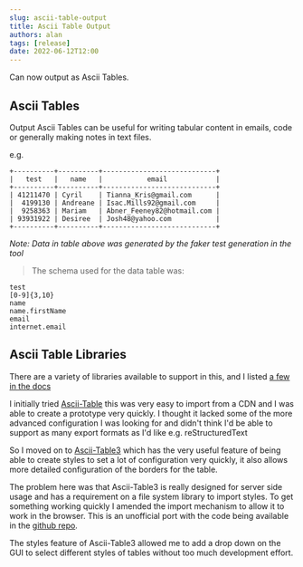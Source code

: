 ```yaml
---
slug: ascii-table-output
title: Ascii Table Output
authors: alan
tags: [release]
date: 2022-06-12T12:00
---
```


Can now output as Ascii Tables.

<!--truncate-->

## Ascii Tables

Output Ascii Tables can be useful for writing tabular content in emails, code or generally making notes in text files.

e.g.

```
+----------+----------+----------------------------+
|   test   |   name   |           email            |
+----------+----------+----------------------------+
| 41211470 | Cyril    | Tianna_Kris@gmail.com      |
|  4199130 | Andreane | Isac.Mills92@gmail.com     |
|  9258363 | Mariam   | Abner_Feeney82@hotmail.com |
| 93931922 | Desiree  | Josh48@yahoo.com           |
+----------+----------+----------------------------+
```

_Note: Data in table above was generated by the faker test generation in the tool_

> The schema used for the data table was:
>
```
test
[0-9]{3,10}
name
name.firstName
email
internet.email
```

## Ascii Table Libraries

There are a variety of libraries available to support in this, and I listed [a few in the docs](https://anywaydata.com/docs/misc/related_tools#ascii-tables)

I initially tried [Ascii-Table](https://github.com/sorensen/ascii-table) this was very easy to import from a CDN and I was able to create a prototype very quickly. I thought it lacked some of the more advanced configuration I was looking for and didn't think I'd be able to support as many export formats as I'd like e.g. reStructuredText

So I moved on to [Ascii-Table3](https://github.com/AllMightySauron/ascii-table3) which has the very useful feature of being able to create styles to set a lot of configuration very quickly, it also allows more detailed configuration of the borders for the table.

The problem here was that Ascii-Table3 is really designed for server side usage and has a requirement on a file system library to import styles. To get something working quickly I amended the import mechanism to allow it to work in the browser. This is an unofficial port with the code being available in the [github repo](https://github.com/eviltester/grid-table-editor/tree/master/js/libs/ascii-table3).

The styles feature of Ascii-Table3 allowed me to add a drop down on the GUI to select different styles of tables without too much development effort.



